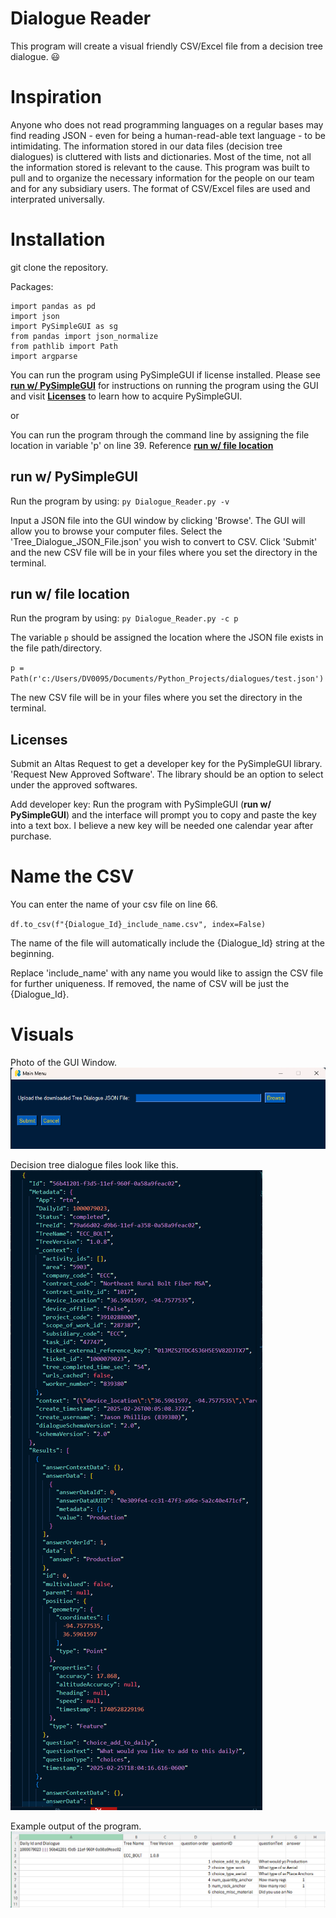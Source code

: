# Dialogue Reader
This program will create a visual friendly CSV/Excel file from a decision tree dialogue. :smiley:

# Inspiration 
Anyone who does not read programming languages on a regular bases may find reading JSON - even for being a human-read-able text language - to be intimidating. The information stored in our data files (decision tree dialogues) is cluttered with lists and dictionaries. Most of the time, not all the information stored is relevant to the cause. This program was built to pull and to organize the necessary information for the people on our team and for any subsidiary users. The format of CSV/Excel files are used and interprated universally. 

# Installation 
git clone the repository. 

Packages:
```
import pandas as pd
import json
import PySimpleGUI as sg
from pandas import json_normalize
from pathlib import Path
import argparse
```

You can run the program using PySimpleGUI if license installed. Please see **[run w/ PySimpleGUI](#run-w-pysimplegui)** for instructions on running the program using the GUI and visit **[Licenses](#licenses)** to learn how to acquire PySimpleGUI. 

or 

You can run the program through the command line by assigning the file location in variable 'p' on line 39. Reference **[run w/ file location](#run-w-file-location)**

## run w/ PySimpleGUI
Run the program by using: `py Dialogue_Reader.py -v`

Input a JSON file into the GUI window by clicking 'Browse'. The GUI will allow you to browse your computer files. Select the 'Tree_Dialogue_JSON_File.json' you wish to convert to CSV. Click 'Submit' and the new CSV file will be in your files where you set the directory in the terminal.

## run w/ file location
Run the program by using: `py Dialogue_Reader.py -c p`

The variable `p` should be assigned the location where the JSON file exists in the file path/directory. 

`p = Path(r'c:/Users/DV0095/Documents/Python_Projects/dialogues/test.json')`

The new CSV file will be in your files where you set the directory in the terminal.

## Licenses
Submit an Altas Request to get a developer key for the PySimpleGUI library. 'Request New Approved Software'. The library should be an option to select under the approved softwares.

Add developer key: Run the program with PySimpleGUI (**run w/ PySimpleGUI**) and the interface will prompt you to copy and paste the key into a text box. I believe a new key will be needed one calendar year after purchase.


# Name the CSV 
You can enter the name of your csv file on line 66.

`df.to_csv(f"{Dialogue_Id}_include_name.csv", index=False)`

The name of the file will automatically include the {Dialogue_Id} string at the beginning.

Replace 'include_name' with any name you would like to assign the CSV file for further uniqueness. If removed, the name of CSV will be just the {Dialogue_Id}.

# Visuals
Photo of the GUI Window.
![Photo of the GUI window.](Visual_References/GUI_window.png)

Decision tree dialogue files look like this.
![decision tree dialogue files look like this.](Visual_References/test_json.png)

Example output of the program.
![Example output of the program.](Visual_References/CSV_example.png)



